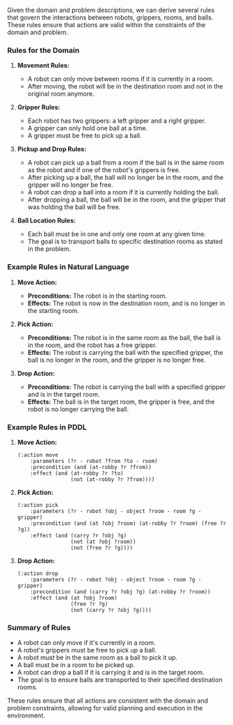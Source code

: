 Given the domain and problem descriptions, we can derive several rules that govern the interactions between robots, grippers, rooms, and balls. These rules ensure that actions are valid within the constraints of the domain and problem.

### Rules for the Domain

1. **Movement Rules:**
   - A robot can only move between rooms if it is currently in a room.
   - After moving, the robot will be in the destination room and not in the original room anymore.

2. **Gripper Rules:**
   - Each robot has two grippers: a left gripper and a right gripper.
   - A gripper can only hold one ball at a time.
   - A gripper must be free to pick up a ball.

3. **Pickup and Drop Rules:**
   - A robot can pick up a ball from a room if the ball is in the same room as the robot and if one of the robot's grippers is free.
   - After picking up a ball, the ball will no longer be in the room, and the gripper will no longer be free.
   - A robot can drop a ball into a room if it is currently holding the ball.
   - After dropping a ball, the ball will be in the room, and the gripper that was holding the ball will be free.

4. **Ball Location Rules:**
   - Each ball must be in one and only one room at any given time.
   - The goal is to transport balls to specific destination rooms as stated in the problem.

### Example Rules in Natural Language

1. **Move Action:**
   - **Preconditions:** The robot is in the starting room.
   - **Effects:** The robot is now in the destination room, and is no longer in the starting room.

2. **Pick Action:**
   - **Preconditions:** The robot is in the same room as the ball, the ball is in the room, and the robot has a free gripper.
   - **Effects:** The robot is carrying the ball with the specified gripper, the ball is no longer in the room, and the gripper is no longer free.

3. **Drop Action:**
   - **Preconditions:** The robot is carrying the ball with a specified gripper and is in the target room.
   - **Effects:** The ball is in the target room, the gripper is free, and the robot is no longer carrying the ball.

### Example Rules in PDDL

1. **Move Action:**
   ```pddl
   (:action move
       :parameters (?r - robot ?from ?to - room)
       :precondition (and (at-robby ?r ?from))
       :effect (and (at-robby ?r ?to)
                    (not (at-robby ?r ?from))))
   ```

2. **Pick Action:**
   ```pddl
   (:action pick
       :parameters (?r - robot ?obj - object ?room - room ?g - gripper)
       :precondition (and (at ?obj ?room) (at-robby ?r ?room) (free ?r ?g))
       :effect (and (carry ?r ?obj ?g)
                    (not (at ?obj ?room))
                    (not (free ?r ?g))))
   ```

3. **Drop Action:**
   ```pddl
   (:action drop
       :parameters (?r - robot ?obj - object ?room - room ?g - gripper)
       :precondition (and (carry ?r ?obj ?g) (at-robby ?r ?room))
       :effect (and (at ?obj ?room)
                    (free ?r ?g)
                    (not (carry ?r ?obj ?g))))
   ```

### Summary of Rules

- A robot can only move if it's currently in a room.
- A robot's grippers must be free to pick up a ball.
- A robot must be in the same room as a ball to pick it up.
- A ball must be in a room to be picked up.
- A robot can drop a ball if it is carrying it and is in the target room.
- The goal is to ensure balls are transported to their specified destination rooms.

These rules ensure that all actions are consistent with the domain and problem constraints, allowing for valid planning and execution in the environment.